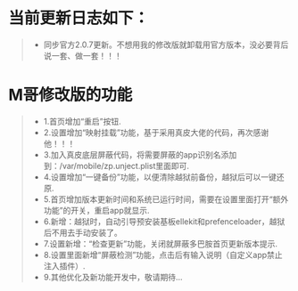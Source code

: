 # 当前更新日志如下：

> - 同步官方2.0.7更新。不想用我的修改版就卸载用官方版本，没必要背后说一套、做一套！！！

# M哥修改版的功能

> - 1.首页增加“重启”按钮.
> - 2.设置增加“映射挂载”功能，基于采用真皮大佬的代码，再次感谢他！！！
> - 3.加入真皮底层屏蔽代码，将需要屏蔽的app识别名添加到：/var/mobile/zp.unject.plist里面即可.
> - 4.设置增加“一键备份”功能，以便清除越狱前备份，越狱后可以一键还原.
> - 5.首页增加版本更新时间和系统已运行时间，需要在设置里面打开“额外功能”的开关，重启app就显示.
> - 6.新增：越狱时，自动引导预安装基板ellekit和prefenceloader，越狱后不用去手动安装了。
> - 7.设置新增：“检查更新”功能，关闭就屏蔽多巴胺首页更新版本提示.
> - 8.设置里面新增“屏蔽检测”功能，点击后有输入说明（自定义app禁止注入插件）.
> - 9.其他优化及新功能开发中，敬请期待...
